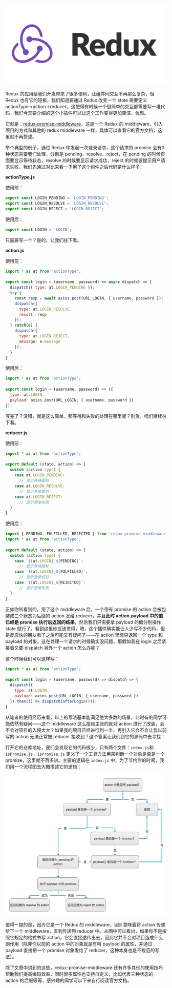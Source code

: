 ![](./header.jpeg)

Redux 的应用给我们开发带来了很多便利，让组件间交互不再那么复杂，但 Redux 也有它的短板，我们知道要通过 Redux 改变一个 state 需要定义 actionType→action→reducer，这使得有时候一个很简单的交互都需要写一堆代码，我们今天要介绍的这个小插件可以让这个工作变得更加简洁、优雅。

它就是：[redux-promise-middleware](https://github.com/pburtchaell/redux-promise-middleware)，这是一个 Redux 的 middleware，引入项目的方式和其他的 redux middleware 一样，具体可以查看它的官方文档，这里就不再赘述。

举个典型的例子，通过 Redux 中发起一次登录请求，这个请求的 promise 会有3种状态需要我们处理，分别是 pending、resolve、reject，在 pending 的时候页面要显示等待状态，resolve 的时候要显示请求成功，reject 的时候要提示用户请求失败，我们先通过对比来看一下用了这个组件之后代码是什么样子：

**actionType.js**

使用前：

```js
export const LOGIN_PENDING = 'LOGIN_PENDING';
export const LOGIN_RESOLVE = 'LOGIN_RESOLVE';
export const LOGIN_REJECT = 'LOGIN_REJECT';
```

使用后：

```js
export const LOGIN = 'LOGIN';
```

只需要写一个？是的，让我们往下看。

**action.js**

使用前：

```js
import * as at from 'actionType';

export const login = (username, password) => async dispatch => {
  dispatch({ type: at.LOGIN_PENDING });
  try {
    const resp = await axios.post(URL_LOGIN, { username, password });
    dispatch({
      type: at.LOGIN_RESOLVE,
      result: resp
    });
  } catch(e) {
    dispatch({
      type: at.LOGIN_REJECT,
      message: e.message
    });
  }
}
```

使用后：

```javascript
import * as at from 'actionType';

export const login = (username, password) => ({
  type: at.LOGIN,
  payload: axios.post(URL_LOGIN, { username, password })
});
```

写完了？没错，就是这么简单。那等待和失败的处理在哪里呢？别急，咱们继续往下看。

**reducer.js**

使用前：

```js
import * as at from 'actionType';

export default (state, action) => {
  switch (action.type) {
    case at.LOGIN_PENDING:
      // 显示等待图标
    case at.LOGIN_RESOLVE:
      // 显示登录成功
    case at.LOGIN_REJECT:
      // 显示登录失败
  }
}
```

使用后：

```js
import { PENDING, FULFILLED, REJECTED } from 'redux-promise-middleware';
import * as at from 'actionType';

export default (state, action) => {
  switch (action.type) {
    case `${at.LOGIN}_${PENDING}`:
      // 显示等待图标
    case `${at.LOGIN}_${FULFILLED}`:
      // 显示登录成功
    case `${at.LOGIN}_${REJECTED}`:
      // 显示登录失败
  }
}
```

正如你所看到的，用了这个 middleware 后，一个带有 promise 的 action 会被包装成三个状态为后缀的 action 发给 reducer，并且**此时 action.payload 中的值已经是 promise 执行后返回的结果**，然后我们只需要拿 payload 的值分别操作 state 就行了。看到这里你应该觉得，嗯，这个插件确实能让人少写不少代码，但是反应快的朋友看了之后可能又有疑问了——在 action 里面只返回一个 type 和 payload 的对象，这在处理一个请求的时候确实没问题，那假如我在 login 之后紧接着又要 dispatch 另外一个 action 怎么办呢？

这个时候我们可以这样写：

```js
import * as at from 'actionType';

export const login = (username, password) => dispatch => {
  dispatch({
    type: at.LOGIN,
    payload: axios.post(URL_LOGIN, { username, password })
  }).then(() => dispatch(afterLogin()));
}
```

从笔者的使用经历来看，以上的写法基本能满足绝大多数的场景，此时有的同学可能依然有疑问——这个 middleware 这么擅自主张的就对 action 进行了改装，会不会对项目的入侵太大？如果我的项目已经进行到一半，再引入它会不会让我以前写的 action 无法正常被 reducer 接收到？这个答案让我们到它的源码中去寻找：

打开它的仓库地址，我们会发现它的代码很少，只有两个文件：`index.js`和`isPromise.js`，`isPromise.js` 定义了一个工具方法用来判断一个对象是否是一个 promise，这里就不再多讲。主要的逻辑在 `index.js` 中，为了节约你的时间，我们用一个流程图去大概描述它的逻辑：

![source](./source.png)

值得一提的是，因为它是一个 Redux 的 middleware，`返回` 意味着将 action 传递给下一个 middleware，直到传递到 reducer 中。从图中可以看出，如果你不是按照它规定的格式书写 action，它会直接透传出去，因此它并不会对项目造成什么副作用（除非你以前的 action 中的对象就是有叫 payload 的属性，并通过 payload 直接把一个 promise 对象发给了 reducer，这种本身也是不规范的写法）。

除了文章中讲到的这些，redux-promise-middleware 还有许多其他的使用技巧帮助我们提高编码效率，同时很多属性也支持自定义，比如代表三种状态的 action 的后缀等等，感兴趣的同学可以下来自行阅读官方文档。
